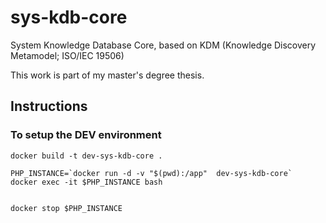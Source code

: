 # sys-kdb-core

System Knowledge Database Core, based on KDM (Knowledge Discovery Metamodel;  ISO/IEC 19506)

This work is part of my master's degree thesis.


## Instructions

### To setup the DEV environment

```
docker build -t dev-sys-kdb-core .

PHP_INSTANCE=`docker run -d -v "$(pwd):/app"  dev-sys-kdb-core`
docker exec -it $PHP_INSTANCE bash


docker stop $PHP_INSTANCE
```